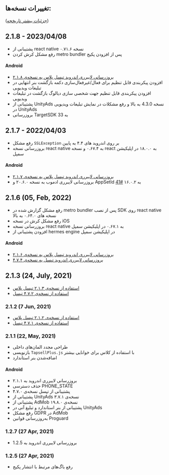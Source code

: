 ## تغییرات نسخه‌ها:

([جزئیات بیشتر تاریخچه](https://github.com/tapsellorg/TapsellPlusSDK-ReactNativePlugin/blob/master/CHANGELOG.md))

## 2.1.8 - 2023/04/08
- پشتیبانی از react native نسخه ۰.۷۱.۶
- رفع مشکل کرش کردن metro bundler پس از افزودن پکیج

#### Android
- [بروزرسانی لایبرری اندروید تپسل پلاس به نسخه‌ی ۲.۱.۸](https://docs.tapsell.ir/plus-sdk/android/main/#v218---20221121)
- افزودن پیکربندی قابل تنظیم برای فعال/غیرفعال‌سازی دکمه بازگشت بنر انتهایی در تبلیغات ویدیویی
- افزودن پیکربندی قابل تنظیم جهت شخصی سازی دیالوگ بازگشت در تبلیغات ویدیویی
- پشتیبانی از UnityAds نسخه 4.3.0 به بالا و رفع مشکلات در نمایش تبلیغات ویدیویی در UnityAds
- بروزرسانی TargetSDK به 33

## 2.1.7 - 2022/04/03
- رفع مشکل `SSLException` بر روی اندروید های ۴.۴ به پایین
- بروزرسانی نسخه react native به ۰.۶۷.۴ و نسخه react به ۱۸.۰.۰ در اپلیکیشن سمپل

#### Android
- [بروزرسانی لایبرری اندروید تپسل پلاس به نسخه‌ی ۲.۱.۷](https://docs.tapsell.ir/plus-sdk/android/main/#v217---20220328)
- بروزرسانی لایبرری ادموب به نسخه ۲۰.۶.۰ و AppSetId به ۱۶.۰.۲ [#41](https://github.com/tapsellorg/TapsellPlusSDK-AndroidSample/issues/41)


## 2.1.6 (05, Feb, 2022)
- رفع مشکل گزارش شده در metro bundler پس از نصب SDK روی react native نسخه های ۰.۶۴.۰ به بالا
- رفع مشکل کرش در نسخه iOS
- بروزرسانی نسخه react native به ۰.۶۷.۱ در اپلیکیشن سمپل
- افزودن پشتیبانی از hermes engine در اپلیکیشن سمپل

#### Android
- [بروزرسانی لایبرری اندروید تپسل پلاس به نسخه‌ی ۲.۱.۶](https://docs.tapsell.ir/plus-sdk/android/main/#v216---20220111)
- [بروزرسانی لایبرری اندروید تپسل به نسخه‌ی ۴.۷.۴](https://docs.tapsell.ir/tapsell-sdk/android/main/#474---20220110)

## 2.1.3 (24, July, 2021)
- [استفاده از نسخه‌ی ۲.۱.۳ تپسل پلاس](https://docs.tapsell.ir/plus-sdk/android/main/#v213---20210721)
- [استفاده از نسخه‌ی ۴.۷.۲ تپسل](https://docs.tapsell.ir/tapsell-sdk/android/main/#472---20210720)

### 2.1.2 (7 Jun, 2021)
- [استفاده از نسخه‌ی ۲.۱.۲ تپسل پلاس](https://docs.tapsell.ir/plus-sdk/android/main/#v212---20210607)
- [استفاده از نسخه‌ی ۴.۷.۱ تپسل](https://docs.tapsell.ir/tapsell-sdk/android/main/#v471---20210602)

### 2.1.1 (22, May, 2021)
- طراحی مجدد المان‌های داخلی
- بازنویسی `TapsellPlus.js` با استفاده از کلاس برای خوانایی بیشتر
- اضافه‌شدن بنر استاندارد

#### Android
- بروزرسانی لایبرری اندروید به ۲.۱.۱
- حذف دسترسی PHONE_STATE
- پشتیبانی از تپسل نسخه‌ی ۴.۷.۰
- پشتیبانی از UnityAds نسخه‌ی ۳.۷.۱
- پشتیبانی از AdMob نسخه‌ی ۱۹.۸.۰
- پشتیبانی از بنر استاندارد و تبلیغ آنی در UnityAds
- رفع مشکل GDPR در AdMob
- به‌روزرسانی قوانین Proguard

### 1.2.7 (27 Apr, 2021)
- بروزرسانی لایبرری اندروید به 1.2.5

### 1.2.5 (27 Apr, 2021)
- رفع باگ‌های مرتبط با انتشار پکیج
